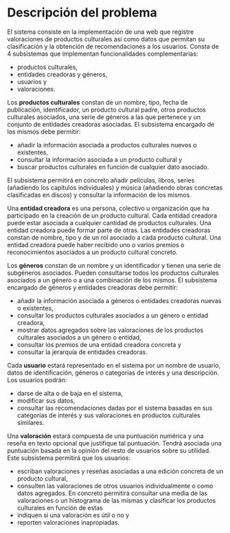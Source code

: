 # Descripción del problema

El sistema consiste en la implementación de una web que registre valoraciones de productos culturales así como datos que permitan su clasificación y la obtención de recomendaciones a los usuarios. Consta de 4 subsistemas que implementan funcionalidades complementarias: 

- productos culturales,
- entidades creadoras y géneros,
- usuarios y
- valoraciones.

Los **productos culturales** constan de un nombre, tipo, fecha de publicación, identificador, un producto cultural padre, otros productos culturales asociados, una serie de géneros a las que pertenece y un conjunto de entidades creadoras asociadas. El subsistema encargado de los mismos debe permitir:

- añadir la información asociada a productos culturales nuevos o existentes,
- consultar la información asociada a un producto cultural y
- buscar productos culturales en función de cualquier dato asociado.

El subsistema permitirá en concreto añadir películas, libros, series (añadiendo los capítulos individuales) y música (añadiendo obras concretas clasificadas en discos) y consultar la información de los mismos.

Una **entidad creadora** es una persona, colectivo u organización que ha participado en la creación de un producto cultural. Cada entidad creadora puede estar asociada a cualquier cantidad de productos culturales. Una entidad creadora puede formar parte de otras. Las entidades creadoras constan de nombre, tipo y de un rol asociado a cada producto cultural. Una entidad creadora puede haber recibido uno o varios premios o reconocimientos asociados a un producto cultural concreto.

Los **géneros** constan de un nombre y un identificador y tienen una serie de subgéneros asociados. Pueden consultarse todos los productos culturales asociados a un género o a una combinación de los mismos. El subsistema encargado de géneros y entidades creadoras debe permitir:

- añadir la información asociada a géneros o entidades creadoras nuevas o existentes,
- consultar los productos culturales asociados a un género o entidad creadora,
- mostrar datos agregados sobre las valoraciones de los productos culturales asociados a un género o entidad,
- consultar los premios de una entidad creadora concreta y
- consultar la jerarquía de entidades creadoras.

Cada **usuario** estará representado en el sistema por un nombre de usuario, datos de identificación, géneros o categorías de interés y una descripción. Los usuarios podrán:

- darse de alta o de baja en el sistema,
- modificar sus datos,
- consultar las recomendaciones dadas por el sistema basadas en sus categorías de interés y sus valoraciones en productos culturales similares.

Una **valoración** estará compuesta de una puntuación numérica y una reseña en texto opcional que justifique tal puntuación. Tendrá asociada una puntuación basada en la opinión del resto de usuarios sobre su utilidad. Este subsistema permitirá que los usuarios:

- escriban valoraciones y reseñas asociadas a una edición concreta de un producto cultural, 
- consulten las valoraciones de otros usuarios individualmente o como datos agregados. En concreto permitirá consultar una media de las valoraciones o un histograma de las mismas y clasificar los productos culturales en función de estas
- indiquen si una valoración es útil o no y
- reporten valoraciones inapropiadas.


